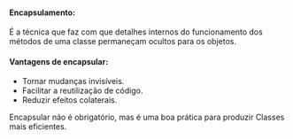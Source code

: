 #### Encapsulamento: 

É a técnica que faz com que detalhes internos do funcionamento dos métodos de uma classe permaneçam ocultos para os objetos. 

#### Vantagens de encapsular:

- Tornar mudanças invisíveis.
- Facilitar a reutilização de código.
- Reduzir efeitos colaterais.



Encapsular não é obrigatório, mas é uma boa prática para produzir Classes mais eficientes.